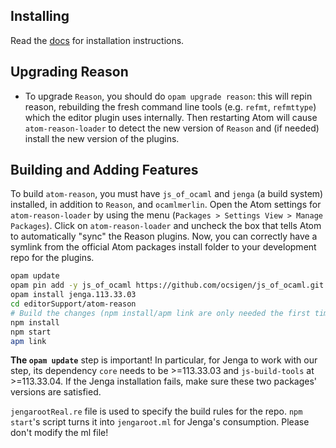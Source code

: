 
Installing
------------------
Read the [docs](http://facebook.github.io/reason/tools.html#merlin-atom) for installation instructions.


Upgrading Reason
------------------

- To upgrade `Reason`, you should do `opam upgrade reason`: this will repin reason, rebuilding the fresh command line tools (e.g. `refmt`, `refmttype`) which the editor plugin uses internally. Then restarting Atom will cause `atom-reason-loader` to detect the new version of `Reason` and (if needed) install the new version of the plugins.


Building and Adding Features
------------------
To build `atom-reason`, you must have `js_of_ocaml` and `jenga` (a build system) installed, in addition to `Reason`, and `ocamlmerlin`.
Open the Atom settings for `atom-reason-loader` by using the menu (`Packages > Settings View > Manage Packages`). Click on `atom-reason-loader` and uncheck the box that tells Atom to automatically "sync" the Reason plugins. Now, you can correctly have a symlink from the official Atom packages install folder to your development repo for the plugins.

```sh
opam update
opam pin add -y js_of_ocaml https://github.com/ocsigen/js_of_ocaml.git
opam install jenga.113.33.03
cd editorSupport/atom-reason
# Build the changes (npm install/apm link are only needed the first time)
npm install
npm start
apm link
```

**The `opam update`** step is important! In particular, for Jenga to work with our step, its dependency `core` needs to be >=113.33.03 and `js-build-tools` at >=113.33.04. If the Jenga installation fails, make sure these two packages' versions are satisfied.

`jengarootReal.re` file is used to specify the build rules for the repo. `npm start`'s script turns it into `jengaroot.ml` for Jenga's consumption. Please don't modify the ml file!
